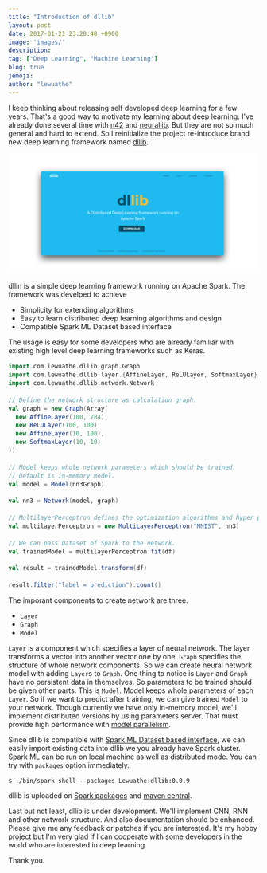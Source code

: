 ```yaml
---
title: "Introduction of dllib"
layout: post
date: 2017-01-21 23:20:48 +0900
image: 'images/'
description:
tag: ["Deep Learning", "Machine Learning"]
blog: true
jemoji:
author: "lewuathe"
---
```


I keep thinking about releasing self developed deep learning for a few years. That's a good way to motivate my learning about deep learning. I've already done several time with [n42](https://github.com/Lewuathe/n42) and [neurallib](https://mvnrepository.com/artifact/com.lewuathe/neurallib_2.10). But they are not so much general and hard to extend. So I reinitialize the project re-introduce brand new deep learning framework named [dllib](http://www.lewuathe.com/dllib/).

![dllib site](/images/posts/2017-01-21-dllib/dllib_site.png)

dllin is a simple deep learning framework running on Apache Spark. The framework was develped to achieve

- Simplicity for extending algorithms
- Easy to learn distributed deep learning algorithms and design
- Compatible Spark ML Dataset based interface

The usage is easy for some developers who are already familiar with existing high level deep learning frameworks such as Keras.

```scala
import com.lewuathe.dllib.graph.Graph
import com.lewuathe.dllib.layer.{AffineLayer, ReLULayer, SoftmaxLayer}
import com.lewuathe.dllib.network.Network

// Define the network structure as calculation graph.
val graph = new Graph(Array(
  new AffineLayer(100, 784),
  new ReLULayer(100, 100),
  new AffineLayer(10, 100),
  new SoftmaxLayer(10, 10)
))

// Model keeps whole network parameters which should be trained.
// Default is in-memory model.
val model = Model(nn3Graph)

val nn3 = Network(model, graph)

// MultilayerPerceptron defines the optimization algorithms and hyper parameters.
val multilayerPerceptron = new MultiLayerPerceptron("MNIST", nn3)

// We can pass Dataset of Spark to the network.
val trainedModel = multilayerPerceptron.fit(df)

val result = trainedModel.transform(df)

result.filter("label = prediction").count()
```

The imporant components to create network are three.

- `Layer`
- `Graph`
- `Model`

`Layer` is a component which specifies a layer of neural network. The layer transforms a vector into another vector one by one. `Graph` specifies the structure of whole network components. So we can create neural network model with adding `Layer`s to `Graph`. One thing to notice is `Layer` and `Graph` have no persistent data in themselves. So parameters to be trained should be given other parts. This is `Model`. Model keeps whole parameters of each `Layer`. So if we want to predict after training, we can give trained `Model` to your network. Though currently we have only in-memory model, we'll implement distributed versions by using parameters server. That must provide high performance with [model parallelism](https://research.google.com/pubs/pub40565.html).

Since dllib is compatible with [Spark ML Dataset based interface](https://spark.apache.org/docs/latest/ml-guide.html), we can easily import existing data into dllib we you already have Spark cluster. Spark ML can be run on local machine as well as distributed mode. You can try with `packages` option immediately.

```
$ ./bin/spark-shell --packages Lewuathe:dllib:0.0.9
```

dllib is uploaded on [Spark packages](https://spark-packages.org/package/Lewuathe/dllib) and [maven central](https://mvnrepository.com/artifact/com.lewuathe/dllib_2.11).

Last but not least, dllib is under development. We'll implement CNN, RNN and other network structure. And also documentation should be enhanced. Please give me any feedback or patches if you are interested. It's my hobby project but I'm very glad if I can cooperate with some developers in the world who are interested in deep learning.

Thank you.
